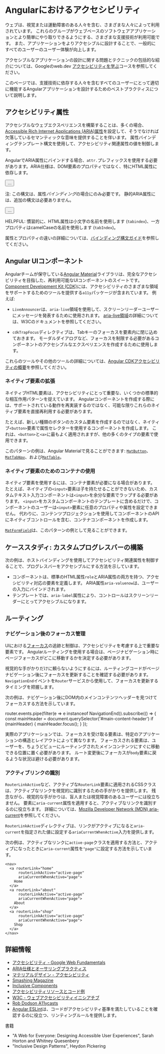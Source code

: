 # Angularにおけるアクセシビリティ

ウェブは、視覚または運動障害のある人々を含む、さまざまな人々によって利用されています。
これらのグループがウェブベースのソフトウェアアプリケーションとより簡単にやり取りできるようにする、さまざまな支援技術が利用可能です。
また、アプリケーションをよりアクセシブルに設計することで、一般的にすべてのユーザーのユーザー体験が向上します。

アクセシブルなアプリケーションの設計に関する問題とテクニックの包括的な紹介については、Googleのweb.dev [アクセシビリティを学ぶ](https://web.dev/learn/accessibility/)コースを参照してください。

このページでは、支援技術に依存する人々を含むすべてのユーザーにとって適切に機能するAngularアプリケーションを設計するためのベストプラクティスについて説明します。

## アクセシビリティ属性

<!-- TODO: add link once attribute binding guide is implemented -->
アクセシブルなウェブエクスペリエンスを構築することは、多くの場合、[Accessible Rich Internet Applications (ARIA)属性](https://web.dev/learn/accessibility/aria-html/)を設定して、そうでなければ欠落しているセマンティックな意味を提供することを伴います。
属性バインディングテンプレート構文を使用して、アクセシビリティ関連属性の値を制御します。

AngularでARIA属性にバインドする場合、`attr.`プレフィックスを使用する必要があります。ARIA仕様は、DOM要素のプロパティではなく、特にHTML属性に依存します。

<docs-code language="html">
<!-- ARIA属性にバインドする際はattr.を使用する -->
<button [attr.aria-label]="myActionLabel">…</button>
</docs-code>

注: この構文は、属性*バインディング*の場合にのみ必要です。
静的ARIA属性には、追加の構文は必要ありません。

<docs-code language="html">
<!-- 静的ARIA属性には、追加の構文は必要ありません -->
<button aria-label="Save document">…</button>
</docs-code>

HELPFUL: 慣習的に、HTML属性は小文字の名前を使用します (`tabindex`)、一方プロパティはcamelCaseの名前を使用します (`tabIndex`)。

<!-- TODO: add link once attribute binding guide implemented -->
属性とプロパティの違いの詳細については、[バインディング構文ガイド](guide/templates)を参照してください。

## Angular UIコンポーネント

Angularチームが保守している[Angular Material](https://material.angular.io)ライブラリは、完全なアクセシビリティを目指した、再利用可能なUIコンポーネントのスイートです。
[Component Development Kit (CDK)](https://material.angular.io/cdk/categories)には、アクセシビリティのさまざまな領域をサポートするためのツールを提供する`a11y`パッケージが含まれています。
例えば:

* `LiveAnnouncer`は、`aria-live`領域を使用して、スクリーンリーダーユーザーにメッセージを発表するために使用されます。
    [aria-live領域](https://www.w3.org/WAI/PF/aria-1.1/states_and_properties#aria-live)の詳細については、W3Cのドキュメントを参照してください。

* `cdkTrapFocus`ディレクティブは、Tabキーのフォーカスを要素内に閉じ込めておきます。
    モーダルダイアログなど、フォーカスを制限する必要があるコンポーネントのアクセシブルなエクスペリエンスを作成するために使用します。

これらのツールやその他のツールの詳細については、[Angular CDKアクセシビリティの概要](https://material.angular.io/cdk/a11y/overview)を参照してください。

### ネイティブ要素の拡張

ネイティブHTML要素は、アクセシビリティにとって重要な、いくつかの標準的な相互作用パターンを捉えています。
Angularコンポーネントを作成する際には、サポートされている動作を再実装するのではなく、可能な限りこれらのネイティブ要素を直接再利用する必要があります。

たとえば、新しい種類のボタンのカスタム要素を作成するのではなく、ネイティブ`<button>`要素で属性セレクターを使用するコンポーネントを作成します。
これは、`<button>`と`<a>`に最もよく適用されますが、他の多くのタイプの要素で使用できます。

このパターンの例は、Angular Materialで見ることができます:
[`MatButton`](https://github.com/angular/components/blob/main/src/material/button/button.ts#L33C3-L36C5)、[`MatTabNav`](https://github.com/angular/components/blob/main/src/material/tabs/tab-nav-bar/tab-nav-bar.ts#L62)、および[`MatTable`](https://github.com/angular/components/blob/main/src/material/table/table.ts#L40)。

### ネイティブ要素のためのコンテナの使用

ネイティブ要素を使用するには、コンテナ要素が必要になる場合があります。
たとえば、ネイティブの`<input>`要素は子を持たせることができないため、カスタムテキスト入力コンポーネントは`<input>`を余分な要素でラップする必要があります。
`<input>`をカスタムコンポーネントのテンプレートに含めるだけで、コンポーネントのユーザーは`<input>`要素に任意のプロパティや属性を設定できません。
代わりに、コンテンツプロジェクションを使用してコンポーネントのAPIにネイティブコントロールを含む、コンテナコンポーネントを作成します。

[`MatFormField`](https://material.angular.io/components/form-field/overview)は、このパターンの例として見ることができます。

## ケーススタディ: カスタムプログレスバーの構築

次の例は、ホストバインディングを使用してアクセシビリティ関連属性を制御することで、プログレスバーをアクセシブルにする方法を示しています。

* コンポーネントは、標準のHTML属性`role`とARIA属性の両方を持つ、アクセシビリティ対応の要素を定義します。
    ARIA属性`aria-valuenow`は、ユーザーの入力にバインドされます。
* テンプレートでは、`aria-label`属性により、コントロールはスクリーンリーダーにとってアクセシブルになります。

<docs-code-multifile>
  <docs-code
    path="adev/src/content/examples/accessibility/src/app/progress-bar.component.ts"
    language="ts"
    linenums
    highlight="[12, 20]"/>
  <docs-code
    path="adev/src/content/examples/accessibility/src/app/app.component.html"
    language="html"
    linenums
    highlight="[8, 9]"/>
</docs-code-multifile>

## ルーティング

### ナビゲーション後のフォーカス管理

UIにおける[フォーカス](https://web.dev/learn/accessibility/focus/)の追跡と制御は、アクセシビリティを考慮する上で重要な要素です。
Angularルーティングを使用する場合は、ページナビゲーション時にページフォーカスがどこに移動するかを決定する必要があります。

視覚的な手がかりだけに頼らないようにするには、ルーティングコードがページナビゲーション後にフォーカスを更新することを確認する必要があります。
`NavigationEnd`イベントを`Router`サービスから使用して、フォーカスを更新するタイミングを把握します。

次の例は、ナビゲーション後にDOM内のメインコンテンツヘッダーを見つけてフォーカスする方法を示しています。

<docs-code language="typescript">

router.events.pipe(filter(e => e instanceof NavigationEnd)).subscribe(() => {
  const mainHeader = document.querySelector('#main-content-header')
  if (mainHeader) {
    mainHeader.focus();
  }
});

</docs-code>

実際のアプリケーションでは、フォーカスを受け取る要素は、特定のアプリケーションの構造とレイアウトによって異なります。
フォーカスされる要素は、ユーザーを、ちょうどビューにルーティングされたメインコンテンツにすぐに移動できる位置に置く必要があります。
ルート変更後にフォーカスが`body`要素に戻るような状況は避ける必要があります。

### アクティブリンクの識別

`RouterLinkActive`など、アクティブな`RouterLink`要素に適用されるCSSクラスは、アクティブなリンクを視覚的に識別するための手がかりを提供します。
残念ながら、視覚的な手がかりは、盲人または視覚障害のあるユーザーには役立ちません。
要素に`aria-current`属性を適用すると、アクティブなリンクを識別するのに役立ちます。
詳細については、[Mozilla Developer Network (MDN) aria-current](https://developer.mozilla.org/docs/Web/Accessibility/ARIA/Attributes/aria-current)を参照してください。

`RouterLinkActive`ディレクティブは、リンクがアクティブになると`aria-current`を指定された値に設定する`ariaCurrentWhenActive`入力を提供します。

次の例は、アクティブなリンクに`active-page`クラスを適用する方法と、アクティブになったときに`aria-current`属性を`"page"`に設定する方法を示しています。

```angular-html
<nav>
  <a routerLink="home"
      routerLinkActive="active-page"
      ariaCurrentWhenActive="page">
    Home
  </a>
  <a routerLink="about"
      routerLinkActive="active-page"
      ariaCurrentWhenActive="page">
    About
  </a>
  <a routerLink="shop"
      routerLinkActive="active-page"
      ariaCurrentWhenActive="page">
    Shop
  </a>
</nav>
```

<!-- vale Angular.Angular_Spelling = NO -->

## 詳細情報

* [アクセシビリティ - Google Web Fundamentals](https://developers.google.com/web/fundamentals/accessibility)
* [ARIA仕様とオーサリングプラクティス](https://www.w3.org/TR/wai-aria)
* [マテリアルデザイン - アクセシビリティ](https://material.io/design/usability/accessibility.html)
* [Smashing Magazine](https://www.smashingmagazine.com/search/?q=accessibility)
* [Inclusive Components](https://inclusive-components.design)
* [アクセシビリティリソースとコード例](https://dequeuniversity.com/resources)
* [W3C - ウェブアクセシビリティイニシアチブ](https://www.w3.org/WAI/people-use-web)
* [Rob Dodson A11ycasts](https://www.youtube.com/watch?v=HtTyRajRuyY)
* [Angular ESLint](https://github.com/angular-eslint/angular-eslint#functionality)は、コードがアクセシビリティ基準を満たしていることを確認するのに役立つ、リンティングルールを提供します。

<!-- vale Angular.Angular_Spelling = YES -->

書籍

<!-- vale Angular.Google_Quotes = NO -->

* "A Web for Everyone: Designing Accessible User Experiences", Sarah Horton and Whitney Quesenbery
* "Inclusive Design Patterns", Heydon Pickering

<!-- vale Angular.Google_Quotes = YES -->

